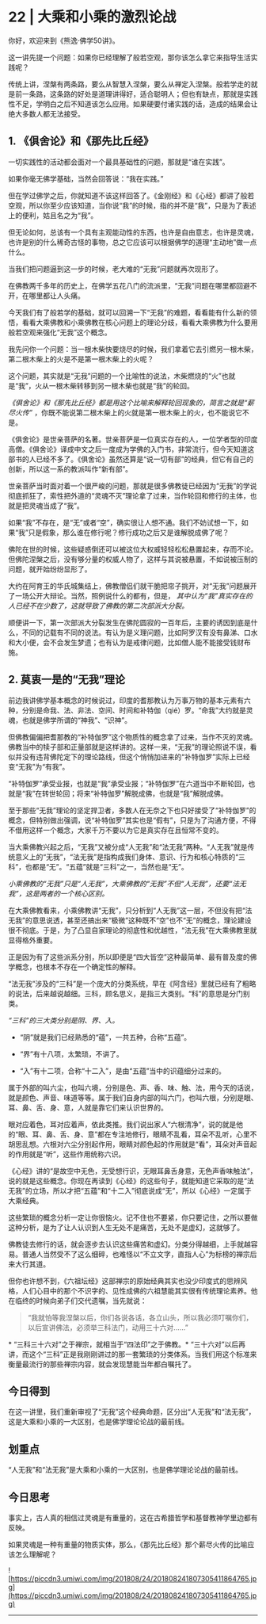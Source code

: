 # 22 | 大乘和小乘的激烈论战

你好，欢迎来到《熊逸·佛学50讲》。

这一讲先提一个问题：如果你已经理解了般若空观，那你该怎么拿它来指导生活实践呢？

传统上讲，涅槃有两条路，要么从智慧入涅槃，要么从禅定入涅槃。般若学走的就是前一条路，这条路的好处是道理讲得好，适合聪明人；但也有缺点，那就是实践性不足，学明白之后不知道该怎么应用。如果硬要付诸实践的话，造成的结果会让绝大多数人都无法接受。

## 1. 《俱舍论》和《那先比丘经》

一切实践性的活动都会面对一个最具基础性的问题，那就是“谁在实践”。

如果你毫无佛学基础，当然会回答说：“我在实践。”

但在学过佛学之后，你就知道不该这样回答了。《金刚经》和《心经》都讲了般若空观，所以你至少应该知道，当你说“我”的时候，指的并不是“我”，只是为了表述上的便利，姑且名之为“我”。

但无论如何，总该有一个具有主观能动性的东西，也许是自由意志，也许是灵魂，也许是别的什么稀奇古怪的事物，总之它应该可以根据佛学的道理“主动地”做一点什么。

当我们把问题逼到这一步的时候，老大难的“无我”问题就再次现形了。

在佛教两千多年的历史上，在佛学五花八门的流派里，“无我”问题在哪里都回避不开，在哪里都让人头痛。

今天我们有了般若学的基础，就可以回溯一下“无我”的难题，看看能有什么新的领悟，看看大乘佛教和小乘佛教在核心问题上的理论分歧，看看大乘佛教为什么要用般若空观来强化“无我”这个概念。

我先问你一个问题：当一根木柴快要烧尽的时候，我们拿着它去引燃另一根木柴，第二根木柴上的火是不是第一根木柴上的火呢？

这个问题，其实就是“无我”问题的一个比喻性的说法，木柴燃烧的“火”也就是“我”，火从一根木柴转移到另一根木柴也就是“我”的轮回。

 *《俱舍论》和《那先比丘经》都是用这个比喻来解释轮回现象的，简言之就是“薪尽火传”* ，你既不能说第二根木柴上的火就是第一根木柴上的火，也不能说它不是。

《俱舍论》是世亲菩萨的名著。世亲菩萨是一位真实存在的人，一位学者型的印度高僧。《俱舍论》译成中文之后一度成为学佛的入门书，非常流行，但今天知道这部书的人已经不多了。《俱舍论》虽然还算是“说一切有部”的经典，但它有自己的创新，所以这一系的教派叫作“新有部”。

世亲菩萨当时面对着一个很严峻的问题，那就是很多佛教徒已经因为“无我”的学说彻底抓狂了，索性把外道的“灵魂不灭”理论拿了过来，当作轮回和修行的主体，也就是把灵魂当成了“我”。

如果“我”不存在，是“无”或者“空”，确实很让人想不通。我们不妨试想一下，如果“我”只是假象，那么谁在修行呢？修行成功之后又是谁解脱成佛了呢？

佛陀在世的时候，这些疑惑倒还可以被这位大权威轻轻松松悬置起来，存而不论。但佛陀涅槃之后，没有够分量的权威人物了，这样与其说被悬置，不如说被压制的问题，就开始纷纷显形了。

大约在阿育王的华氏城集结上，佛教僧侣们就干脆把帘子挑开，对“无我”问题展开了一场公开大辩论。当然，照例说什么的都有，但是， *其中认为“我”真实存在的人已经不在少数了，这就导致了佛教的第二次部派大分裂。*

顺便讲一下，第一次部派大分裂发生在佛陀圆寂的一百年后，主要的诱因到底是什么，不同的记载有不同的说法。有认为是义理问题，比如阿罗汉有没有鼻涕、口水和大小便，会不会发生梦遗；也有认为是戒律问题，比如僧人能不能接受钱财布施。

## 2. 莫衷一是的“无我”理论

前边我讲佛学基本概念的时候说过，印度的耆那教认为万事万物的基本元素有六种，分别是命我、法、非法、空间、时间和补特伽（qié）罗。“命我”大约就是灵魂，也就是佛学所谓的“神我”、“识神”。

但佛教偏偏把耆那教的“补特伽罗”这个物质性的概念拿了过来，当作不灭的灵魂。佛教当中的犊子部和正量部就是这样讲的。这样一来，“无我”的理论照说不误，看似并没有违背佛陀定下的理论路线，但这个悄悄加进来的“补特伽罗”实际上已经变“无我”为“有我”。

“补特伽罗”承受业报，也就是“我”承受业报；“补特伽罗”在六道当中不断轮回，也就是“我”在转世轮回；将来“补特伽罗”解脱成佛，也就是“我”解脱成佛。

至于那些“无我”理论的坚定捍卫者，多数人在无奈之下也只好接受了“补特伽罗”的概念，但特别做出强调，说“补特伽罗”其实也是“假有”，只是为了沟通方便，不得不借用这样一个概念，大家千万不要以为它是真实存在且恒常不变的。

当大乘佛教兴起之后，“无我”又被分成“人无我”和“法无我”两种。“人无我”就是传统意义上的“无我”，“法无我”是指构成我们身体、意识、行为和核心特质的“三科”，也都是“无”。“五蕴”就是“三科”之一，当然也是“无”。

 *小乘佛教的“无我”只是“人无我”，大乘佛教的“无我”不但“人无我”，还要“法无我”，这是两者的一个核心区别。*

在大乘佛教看来，小乘佛教讲“无我”，只分析到“人无我”这一层，不但没有把“法无我”的意思说透，甚至还搞出来“极微”这种既不“空”也不“无”的概念，理论建设很不彻底。于是，为了凸显自家理论的彻底性和优越性，“法无我”在大乘佛教里就显得格外重要。

正是因为有了这些派系分别，所以即便是“四大皆空”这种最简单、最有普及度的佛学概念，也根本不存在一个确定性的解释。

“法无我”涉及的“三科”是一个庞大的分类系统，早在《阿含经》里就已经有了粗略的说法，后来越说越细。三科，顾名思义，是指三大类别。“科”的意思是分门别类。

 *“三科”的三大类分别是阴、界、入。*

* “阴”就是我们已经熟悉的“蕴”，一共五种，合称“五蕴”。

* “界”有十八项，太繁琐，不讲了。

* “入”有十二项，合称“十二入”，是由“五蕴”当中的识蕴细分过来的。

属于外部的叫六尘，也叫六境，分别是色、声、香、味、触、法，用今天的话说，就是颜色、声音、味道等等。属于我们自身内部的叫六门，也叫六根，分别是眼、耳、鼻、舌、身、意，人就是靠它们来认识世界的。

眼对应着色，耳对应着声，依此类推。我们说出家人“六根清净”，说的就是他的“眼、耳、鼻、舌、身、意”都在专注地修行，眼睛不乱看，耳朵不乱听，心里不胡思乱想。六根对六尘分别起作用，眼睛对颜色起的作用就是“看”，耳朵对声音起的作用就是“听”，这些作用统称六识。

《心经》讲的“是故空中无色，无受想行识，无眼耳鼻舌身意，无色声香味触法”，说的就是这些概念。你现在再读到《心经》的这些句子，就能知道它采取的是“法无我”的立场，所以才把“五蕴”和“十二入”彻底说成“无”，所以《心经》一定属于大乘经典。

这些繁琐的概念分析一定让你很恼火。记不住也不要紧，你只要记住，之所以要做这种分析，是为了让人认识到人生无处不是痛苦，无处不是虚幻，这就够了。

佛教徒去修行的话，就会逐步去认识这些痛苦和虚幻。分类分得越细，上手就越容易。普通人当然受不了这么细碎，也难怪以“不立文字，直指人心”为标榜的禅宗后来大行其道。

但你也许想不到，《六祖坛经》这部禅宗的原始经典其实也没少印度式的思辨风格，人们心目中的那个不识字的、见性成佛的六祖慧能其实很有传统理论素养。他在临终的时候向弟子们交代遗嘱，当先就说：

> “我就怕等我涅槃以后，你们各说各话，各立山头，所以我必须叮嘱你们，以后宣讲佛法，必须举三科法门，动用三十六对……”

 * “三科三十六对”之于禅宗，就相当于“四法印”之于佛教。* “三十六对”以后再讲，而这个“三科”正是我刚刚讲过的那一套繁琐的分类体系。当我们用这个标准来衡量最流行的那些禅宗内容，就会发现慧能当年都白嘱托了。

## 今日得到

在这一讲里，我们重新审视了“无我”这个经典命题，区分出“人无我”和“法无我”，这是大乘和小乘的一大区别，也是佛学理论论战的最前线。

## 划重点

“人无我”和“法无我”是大乘和小乘的一大区别，也是佛学理论论战的最前线。

## 今日思考

事实上，古人真的相信过灵魂是有重量的，这在古希腊哲学和基督教神学里边都有反映。

如果灵魂是一种有重量的物质实体，那么，《那先比丘经》那个薪尽火传的比喻应该怎么理解呢？

![https://piccdn3.umiwi.com/img/201808/24/201808241807305411864765.jpg](https://piccdn3.umiwi.com/img/201808/24/201808241807305411864765.jpg)

---
